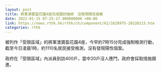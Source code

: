 ```yaml
---
layout: post
title: 將軍澳寶盈花園4座完成圍封強檢　沒發現陽性個案
date: 2022-01-15 07:25:17.000000000 +08:00
link: https://news.rthk.hk/rthk/ch/component/k2/1628975-20220115.htm
categories: rthk
---
```


被列作「受限區域」的將軍澳寶盈花園4座，今早約7時15分完成強制檢測行動，截至今日凌晨1時，約1110名居民接受檢測，沒有發現陽性個案。

政府在「受限區域」內派員到訪400戶，當中20戶沒人應門，政府會採取措施跟進。
